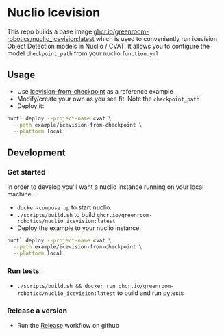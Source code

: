 # Nuclio Icevision

This repo builds a base image [ghcr.io/greenroom-robotics/nuclio_icevision:latest](https://github.com/Greenroom-Robotics/nuclio_icevision/pkgs/container/nuclio_icevision) which is used to conveniently run icevision Object Detection models in Nuclio / CVAT. It allows you to configure the model `checkpoint_path` from your nuclio `function.yml`

## Usage

* Use [icevision-from-checkpoint](./example/icevision-from-checkpoint) as a reference example
* Modify/create your own as you see fit. Note the `checkpoint_path`
* Deploy it:
```bash
nuctl deploy --project-name cvat \
  --path example/icevision-from-checkpoint \
  --platform local
```


## Development

### Get started

In order to develop you'll want a nuclio instance running on your local machine...

* `docker-compose up` to start nuclio.
* `./scripts/build.sh` to build `ghcr.io/greenroom-robotics/nuclio_icevision:latest`
* Deploy the example to your nuclio instance:

```bash
nuctl deploy --project-name cvat \
  --path example/icevision-from-checkpoint \
  --platform local
```

### Run tests

* `./scripts/build.sh && docker run ghcr.io/greenroom-robotics/nuclio_icevision:latest` to build and run pytests

### Release a version

* Run the [Release](./.github/workflows/release.yml) workflow on github